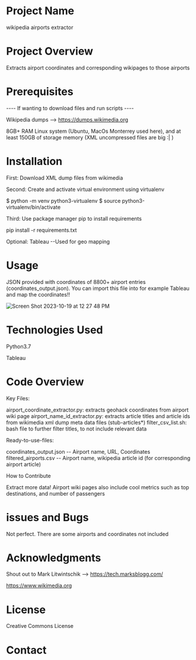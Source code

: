 # Project Name

wikipedia airports extractor

# Project Overview

Extracts airport coordinates and corresponding wikipages to those airports

# Prerequisites

---- If wanting to download files and run scripts ----

Wikipedia dumps --> https://dumps.wikimedia.org

8GB+ RAM Linux system (Ubuntu, MacOs Monterrey used here), and at least 150GB of storage memory (XML uncompressed files are big :| )


# Installation

First: Download XML dump files from wikimedia


Second: Create and activate virtual environment using virtualenv

$ python -m venv python3-virtualenv
$ source python3-virtualenv/bin/activate

Third: Use package manager pip to install requirements

pip install -r requirements.txt

Optional: Tableau --Used for geo mapping

# Usage

JSON provided with coordinates of 8800+ airport entries (coordinates_output.json). You can import this file into for example Tableau and map the coordinates!!

![Screen Shot 2023-10-19 at 12 27 48 PM](https://github.com/sys-ad/wiki-airport-xtractor/assets/95191519/95e3d519-b5f5-41ef-8d8c-a391e9f5b991)



# Technologies Used

Python3.7

Tableau

# Code Overview

Key Files:

airport_coordinate_extractor.py: extracts geohack coordinates from airport wiki page
airport_name_id_extractor.py: extracts article titles and article ids from wikimedia xml dump meta data files (stub-articles*)
filter_csv_list.sh: bash file to further filter titles, to not include relevant data

Ready-to-use-files:

coordinates_output.json -- Airport name, URL, Coordinates
filtered_airports.csv -- Airport name, wikipedia article id (for corresponding airport article)


How to Contribute

Extract more data! Airport wiki pages also include cool metrics such as top destinations, and number of passengers

# issues and Bugs

Not perfect. There are some airports and coordinates not included 

# Acknowledgments

Shout out to Mark Litwintschik --> https://tech.marksblogg.com/

https://www.wikimedia.org

# License

Creative Commons License

# Contact







